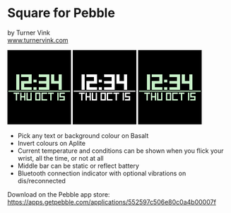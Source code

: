 # Square for Pebble<br>
by Turner Vink<br>
www.turnervink.com

![basalt main](screenshots/basalt/colours.gif "Basalt")
![aplite main](screenshots/aplite/aplite.gif "Aplite")
![weather](screenshots/basalt/weather.gif "Weather")


* Pick any text or background colour on Basalt
* Invert colours on Aplite
* Current temperature and conditions can be shown when you flick your wrist,  all the time, or not at all
* Middle bar can be static or reflect battery
* Bluetooth connection indicator with optional vibrations on dis/reconnected

Download on the Pebble app store:
https://apps.getpebble.com/applications/552597c506e80c0a4b00007f
